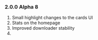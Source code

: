 ### 2.0.0 Alpha 8

1. Small highlight changes to the cards UI
2. Stats on the homepage
3. Improved downloader stability
4.  